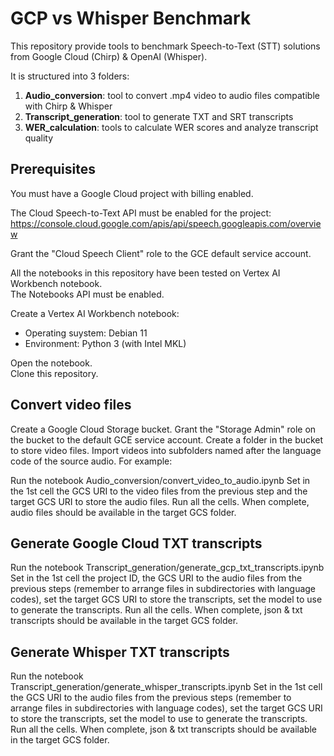 # GCP vs Whisper Benchmark #
This repository provide tools to benchmark Speech-to-Text (STT) solutions from Google Cloud (Chirp) & OpenAI (Whisper).

It is structured into 3 folders:
1) **Audio_conversion**: tool to convert .mp4 video to audio files compatible with Chirp & Whisper
2) **Transcript_generation**: tool to generate TXT and SRT transcripts
3) **WER_calculation**: tools to calculate WER scores and analyze transcript quality

## Prerequisites ##
You must have a Google Cloud project with billing enabled.

The Cloud Speech-to-Text API must be enabled for the project: https://console.cloud.google.com/apis/api/speech.googleapis.com/overview

Grant the "Cloud Speech Client" role to the GCE default service account.

All the notebooks in this repository have been tested on Vertex AI Workbench notebook.  
The Notebooks API must be enabled.

Create a Vertex AI Workbench notebook:
- Operating suystem: Debian 11
- Environment: Python 3 (with Intel MKL)

Open the notebook.  
Clone this repository.

## Convert video files ##
Create a Google Cloud Storage bucket.
Grant the "Storage Admin" role on the bucket to the default GCE service account.
Create a folder in the bucket to store video files.
Import videos into subfolders named after the language code of the source audio.
For example:

Run the notebook Audio_conversion/convert_video_to_audio.ipynb
Set in the 1st cell the GCS URI to the video files from the previous step and the target GCS URI to store the audio files.
Run all the cells.
When complete, audio files should be available in the target GCS folder.

## Generate Google Cloud TXT transcripts ##
Run the notebook Transcript_generation/generate_gcp_txt_transcripts.ipynb
Set in the 1st cell the project ID, the GCS URI to the audio files from the previous steps (remember to arrange files in subdirectories with language codes), set the target GCS URI to store the transcripts, set the model to use to generate the transcripts.
Run all the cells.
When complete, json & txt transcripts should be available in the target GCS folder.

## Generate Whisper TXT transcripts ##
Run the notebook Transcript_generation/generate_whisper_transcripts.ipynb
Set in the 1st cell the GCS URI to the audio files from the previous steps (remember to arrange files in subdirectories with language codes), set the target GCS URI to store the transcripts, set the model to use to generate the transcripts.
Run all the cells.
When complete, json & txt transcripts should be available in the target GCS folder.
